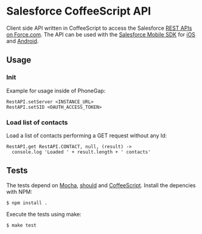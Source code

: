 # Salesforce CoffeeScript API

Client side API written in CoffeeScript to access the Salesforce [REST APIs on Force.com](http://developer.force.com/REST).
The API can be used with the [Salesforce Mobile SDK](http://wiki.developerforce.com/page/MobileSDK) for [iOS](https://github.com/forcedotcom/SalesforceMobileSDK-iOS) and [Android](https://github.com/forcedotcom/SalesforceMobileSDK-Android/).

## Usage

### Init

Example for usage inside of PhoneGap:
    
    RestAPI.setServer <INSTANCE_URL>
    RestAPI.setSID <OAUTH_ACCESS_TOKEN>
    
### Load list of contacts

Load a list of contacts performing a GET request without any Id:
    
    RestAPI.get RestAPI.CONTACT, null, (result) ->
      console.log 'Loaded ' + result.length + ' contacts'

## Tests

The tests depend on [Mocha](http://visionmedia.github.com/mocha/), [should](https://github.com/visionmedia/should.js) and [CoffeeScript](http://coffeescript.org). Install the depencies with NPM:

    $ npm install .

Execute the tests using make:

    $ make test